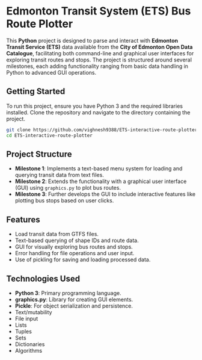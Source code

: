 # Edmonton Transit System (ETS) Bus Route Plotter
This **Python** project is designed to parse and interact with **Edmonton Transit Service (ETS)** data available from the **City of Edmonton Open Data Catalogue**, facilitating both command-line and graphical user interfaces for exploring transit routes and stops. The project is structured around several milestones, each adding functionality ranging from basic data handling in Python to advanced GUI operations.

## Getting Started

To run this project, ensure you have Python 3 and the required libraries installed. Clone the repository and navigate to the directory containing the project.

```bash
git clone https://github.com/vighnesh9388/ETS-interactive-route-plotter.git
cd ETS-interactive-route-plotter
```

## Project Structure

- **Milestone 1**: Implements a text-based menu system for loading and querying transit data from text files.
- **Milestone 2**: Extends the functionality with a graphical user interface (GUI) using `graphics.py` to plot bus routes.
- **Milestone 3**: Further develops the GUI to include interactive features like plotting bus stops based on user clicks.

## Features

- Load transit data from GTFS files.
- Text-based querying of shape IDs and route data.
- GUI for visually exploring bus routes and stops.
- Error handling for file operations and user input.
- Use of pickling for saving and loading processed data.

## Technologies Used

- **Python 3**: Primary programming language.
- **graphics.py**: Library for creating GUI elements.
- **Pickle**: For object serialization and persistence.
- Text/mutability
- File input
- Lists
- Tuples
- Sets
- Dictionaries
- Algorithms


